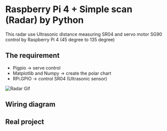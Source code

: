 # Raspberry Pi 4 + Simple scan (Radar) by Python

This radar use Ultrasonic distance measuring SR04 and servo motor SG90 control by Raspberry Pi 4 (45 degree to 135 degree)

## The requirement 
- Pigpio -> serve control
- Matplotlib and Numpy -> create the polar chart
- RPi.GPIO -> control SR04 (Ultrasonic sensor)

![Radar Gif](https://i.ibb.co/zZ0nKBj/radar-chart.png?format=1500w)

## Wiring diagram

## Real project 
